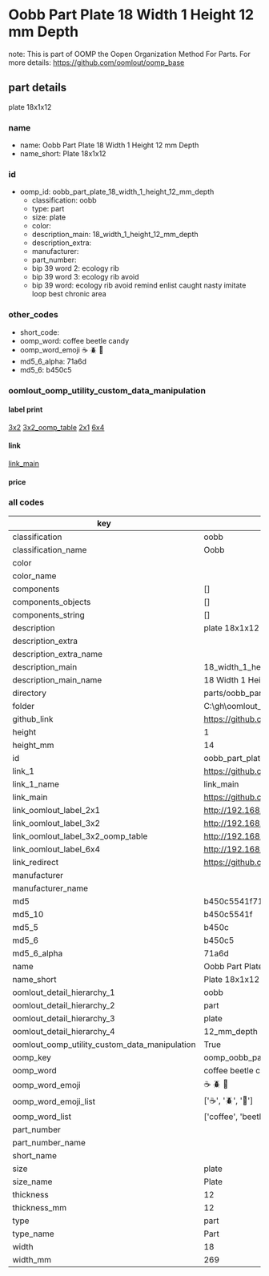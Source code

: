 # Oobb Part Plate 18 Width 1 Height 12 mm Depth  

note: This is part of OOMP the Oopen Organization Method For Parts. For more details: https://github.com/oomlout/oomp_base

##  part details
  



plate 18x1x12



### name
* name: Oobb Part Plate 18 Width 1 Height 12 mm Depth
* name_short: Plate 18x1x12 
### id
* oomp_id: oobb_part_plate_18_width_1_height_12_mm_depth
  * classification: oobb
  * type: part
  * size: plate
  * color: 
  * description_main: 18_width_1_height_12_mm_depth
  * description_extra: 
  * manufacturer: 
  * part_number: 
  * bip 39 word 2: ecology rib
  * bip 39 word 3: ecology rib avoid
  * bip 39 word: ecology rib avoid remind enlist caught nasty imitate loop best chronic area

### other_codes
* short_code: 
* oomp_word: coffee beetle candy
* oomp_word_emoji :coffee: :beetle: :candy:
* md5_6_alpha: 71a6d
* md5_6: b450c5






### oomlout_oomp_utility_custom_data_manipulation
#### label print
[3x2](http://192.168.1.245:1112/?label=oomp%2071a6d)
[3x2_oomp_table](http://192.168.1.108:1112/?label=oomp%2071a6d)
[2x1](http://192.168.1.242:1112/?label=oomp%2071a6d)
[6x4](http://192.168.1.55:1112/?label=oomp%2071a6d)    

#### link

[link_main](https://github.com/oomlout/oomlout_oobb_version_4_generated_parts/tree/main/navigation_oomp/oobb/part/plate/18_width_1_height_12_mm_depth/part)                              

#### price







### all codes 
| key | value |  
| --- | --- |  
| classification | oobb |  
| classification_name | Oobb |  
| color |  |  
| color_name |  |  
| components | [] |  
| components_objects | [] |  
| components_string | [] |  
| description | plate 18x1x12 |  
| description_extra |  |  
| description_extra_name |  |  
| description_main | 18_width_1_height_12_mm_depth |  
| description_main_name | 18 Width 1 Height 12 mm Depth |  
| directory | parts/oobb_part_plate_18_width_1_height_12_mm_depth |  
| folder | C:\gh\oomlout_oobb_version_4_generated_parts\parts\oobb_part_plate_18_width_1_height_12_mm_depth |  
| github_link | https://github.com/oomlout/oomlout_oomp_part_src/tree/main/parts/oobb_part_plate_18_width_1_height_12_mm_depth |  
| height | 1 |  
| height_mm | 14 |  
| id | oobb_part_plate_18_width_1_height_12_mm_depth |  
| link_1 | https://github.com/oomlout/oomlout_oobb_version_4_generated_parts/tree/main/navigation_oomp/oobb/part/plate/18_width_1_height_12_mm_depth/part |  
| link_1_name | link_main |  
| link_main | https://github.com/oomlout/oomlout_oobb_version_4_generated_parts/tree/main/navigation_oomp/oobb/part/plate/18_width_1_height_12_mm_depth/part |  
| link_oomlout_label_2x1 | http://192.168.1.242:1112/?label=oomp%2071a6d |  
| link_oomlout_label_3x2 | http://192.168.1.245:1112/?label=oomp%2071a6d |  
| link_oomlout_label_3x2_oomp_table | http://192.168.1.108:1112/?label=oomp%2071a6d |  
| link_oomlout_label_6x4 | http://192.168.1.55:1112/?label=oomp%2071a6d |  
| link_redirect | https://github.com/oomlout/oomlout_oobb_version_4_generated_parts/tree/main/parts/oobb_plate_18_01_12 |  
| manufacturer |  |  
| manufacturer_name |  |  
| md5 | b450c5541f71726491a56b5c202e3a30 |  
| md5_10 | b450c5541f |  
| md5_5 | b450c |  
| md5_6 | b450c5 |  
| md5_6_alpha | 71a6d |  
| name | Oobb Part Plate 18 Width 1 Height 12 mm Depth |  
| name_short | Plate 18x1x12  |  
| oomlout_detail_hierarchy_1 | oobb |  
| oomlout_detail_hierarchy_2 | part |  
| oomlout_detail_hierarchy_3 | plate |  
| oomlout_detail_hierarchy_4 | 12_mm_depth |  
| oomlout_oomp_utility_custom_data_manipulation | True |  
| oomp_key | oomp_oobb_part_plate_18_width_1_height_12_mm_depth |  
| oomp_word | coffee beetle candy |  
| oomp_word_emoji | :coffee: :beetle: :candy: |  
| oomp_word_emoji_list | [':coffee:', ':beetle:', ':candy:'] |  
| oomp_word_list | ['coffee', 'beetle', 'candy'] |  
| part_number |  |  
| part_number_name |  |  
| short_name |  |  
| size | plate |  
| size_name | Plate |  
| thickness | 12 |  
| thickness_mm | 12 |  
| type | part |  
| type_name | Part |  
| width | 18 |  
| width_mm | 269 |  
